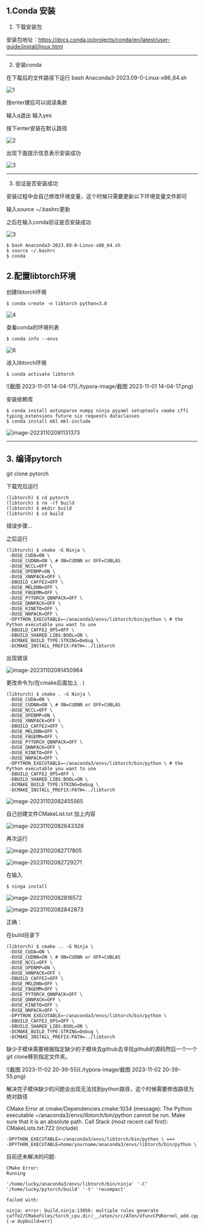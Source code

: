 ## 1.Conda 安装

1. 下载安装包

安装包地址：https://docs.conda.io/projects/conda/en/latest/user-guide/install/linux.html

---

2. 安装conda

在下载后的文件路径下运行   bash Anaconda3-2023.09-0-Linux-x86_64.sh

![1](./typora-image/1.png)

按enter建后可以阅读条款

 输入q退出 输入yes 

按下enter安装在默认路径

![2](./typora-image/2.png)

出现下面提示信息表示安装成功

![3](./typora-image/3.png)

---



3. 验证是否安装成功

安装过程中会自己修改环境变量，这个时候只需要更新以下环境变量文件即可

输入source ~/.bashrc更新 

之后在输入conda验证是否安装成功

![3](./typora-image/3-16988833257705.png)

```shell
$ bash Anaconda3-2023.09-0-Linux-x86_64.sh
$ source ~/.bashrc
$ conda
```





## 2.配置libtorch环境

创建libtorch环境

```shell
$ conda create -n libtorch python=3.8
```

![4](./typora-image/4.png)

查看conda的环境列表

```shell
$ conda info --envs
```



![6](./typora-image/6.png)

进入libtorch环境

```shell
$ conda activate libtorch
```

![截图 2023-11-01 14-04-17](./typora-image/截图 2023-11-01 14-04-17.png)

安装依赖库

```shell
$ conda install astunparse numpy ninja pyyaml setuptools cmake cffi typing_extensions future six requests dataclasses
$ conda install mkl mkl-include
```

![image-20231102081131373](./typora-image/image-20231102081131373.png)

---



## 3. 编译pytorch

git clone pytorch

下载完后运行

```shell
(libtorch) $ cd pytorch
(libtorch) $ rm -rf build
(libtorch) $ mkdir build
(libtorch) $ cd build
```

错误步骤...

之后运行

```shell
(libtorch) $ cmake -G Ninja \
 -DUSE_CUDA=ON \
 -DUSE_CUDNN=ON \ # ON=CUDNN or OFF=CUBLAS
 -DUSE_NCCL=OFF \
 -DUSE_OPENMP=ON \
 -DUSE_XNNPACK=OFF \
 -DBUILD_CAFFE2=OFF \
 -DUSE_MKLDNN=OFF \
 -DUSE_FBGEMM=OFF \
 -DUSE_PYTORCH_QNNPACK=OFF \
 -DUSE_QNNPACK=OFF \
 -DUSE_KINETO=OFF \
 -DUSE_NNPACK=OFF \
 -DPYTHON_EXECUTABLE=~/anaconda3/envs/libtorch/bin/python \ # the Python executable you want to use
 -DBUILD_CAFFE2_OPS=OFF \
 -DBUILD_SHARED_LIBS:BOOL=ON \
 -DCMAKE_BUILD_TYPE:STRING=Debug \
 -DCMAKE_INSTALL_PREFIX:PATH=../libtorch
```

出现错误

![image-20231102081450984](./typora-image/image-20231102081450984.png)

更改命令为(在cmake后面加上 .  )

```shell
(libtorch) $ cmake . -G Ninja \
 -DUSE_CUDA=ON \
 -DUSE_CUDNN=ON \ # ON=CUDNN or OFF=CUBLAS
 -DUSE_NCCL=OFF \
 -DUSE_OPENMP=ON \
 -DUSE_XNNPACK=OFF \
 -DBUILD_CAFFE2=OFF \
 -DUSE_MKLDNN=OFF \
 -DUSE_FBGEMM=OFF \
 -DUSE_PYTORCH_QNNPACK=OFF \
 -DUSE_QNNPACK=OFF \
 -DUSE_KINETO=OFF \
 -DUSE_NNPACK=OFF \
 -DPYTHON_EXECUTABLE=~/anaconda3/envs/libtorch/bin/python \ # the Python executable you want to use
 -DBUILD_CAFFE2_OPS=OFF \
 -DBUILD_SHARED_LIBS:BOOL=ON \
 -DCMAKE_BUILD_TYPE:STRING=Debug \
 -DCMAKE_INSTALL_PREFIX:PATH=../libtorch
```

![image-20231102082455565](./typora-image/image-20231102082455565.png)

自己创建文件CMakeList.txt 加上内容

![image-20231102082643326](./typora-image/image-20231102082643326.png)

再次运行

![image-20231102082717805](./typora-image/image-20231102082717805.png)

![image-20231102082729271](./typora-image/image-20231102082729271.png)

在输入

```shell
$ ninga install
```

![image-20231102082816572](./typora-image/image-20231102082816572.png)

![image-20231102082842873](./typora-image/image-20231102082842873.png)



正确：

在build目录下

```shell
(libtorch) $ cmake .. -G Ninja \
 -DUSE_CUDA=ON \
 -DUSE_CUDNN=ON \ # ON=CUDNN or OFF=CUBLAS
 -DUSE_NCCL=OFF \
 -DUSE_OPENMP=ON \
 -DUSE_XNNPACK=OFF \
 -DBUILD_CAFFE2=OFF \
 -DUSE_MKLDNN=OFF \
 -DUSE_FBGEMM=OFF \
 -DUSE_PYTORCH_QNNPACK=OFF \
 -DUSE_QNNPACK=OFF \
 -DUSE_KINETO=OFF \
 -DUSE_NNPACK=OFF \
 -DPYTHON_EXECUTABLE=~/anaconda3/envs/libtorch/bin/python \ 
 -DBUILD_CAFFE2_OPS=OFF \
 -DBUILD_SHARED_LIBS:BOOL=ON \
 -DCMAKE_BUILD_TYPE:STRING=Debug \
 -DCMAKE_INSTALL_PREFIX:PATH=../libtorch
```

缺少子模块需要根据指定缺少的子模块去github去寻找github的源码然后一个一个git clone移到指定文件夹。

![截图 2023-11-02 20-39-55](./typora-image/截图 2023-11-02 20-39-55.png)

解决完子模块缺少的问题会出现无法找到python路径，这个时候需要修改路径为绝对路径

CMake Error at cmake/Dependencies.cmake:1034 (message): The Python executable ~/anaconda3/envs/libtorch/bin/python cannot be run. Make sure that it is an absolute path. Call Stack (most recent call first): CMakeLists.txt:722 (include)

```shell
-DPYTHON_EXECUTABLE=~/anaconda3/envs/libtorch/bin/python \ ==>
-DPYTHON_EXECUTABLE=home/yourname/anaconda3/envs/libtorch/bin/python \ 
```

目前还未解决的问题:

```shell
CMake Error:
Running

'/home/lucky/anaconda3/envs/libtorch/bin/ninja' '-C' '/home/lucky/pytorch/build' '-t' 'recompact'

failed with:

ninja: error: build.ninja:13056: multiple rules generate caffe2/CMakeFiles/torch_cpu.dir/__/aten/src/ATen/UfuncCPUKernel_add.cpp.DEFAULT.cpp.o [-w dupbuild=err]

```

